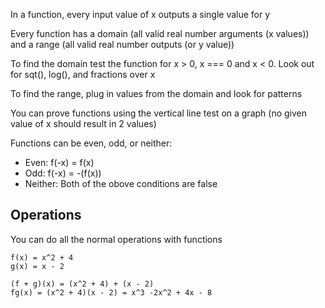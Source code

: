 In a function, every input value of x outputs a single value for y

Every function has a domain (all valid real number arguments (x values)) and a range (all valid real number outputs (or y value))

To find the domain test the function for x > 0, x === 0 and x < 0. Look out for sqt(), log(), and fractions over x

To find the range, plug in values from the domain and look for patterns

You can prove functions using the vertical line test on a graph (no given value of x should result in 2 values)

Functions can be even, odd, or neither:

- Even: f(-x) = f(x)
- Odd: f(-x) = -(f(x))
- Neither: Both of the obove conditions are false

## Operations

You can do all the normal operations with functions

```
f(x) = x^2 + 4
g(x) = x - 2

(f + g)(x) = (x^2 + 4) + (x - 2)
fg(x) = (x^2 + 4)(x - 2) = x^3 -2x^2 + 4x - 8
```
